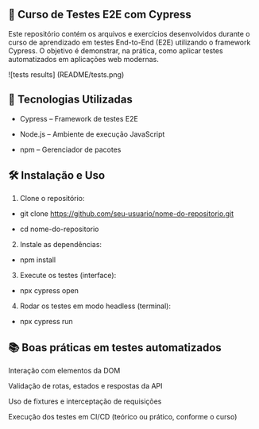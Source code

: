 ## 📘 Curso de Testes E2E com Cypress

Este repositório contém os arquivos e exercícios desenvolvidos durante o curso de aprendizado em testes End-to-End (E2E) utilizando o framework Cypress. O objetivo é demonstrar, na prática, como aplicar testes automatizados em aplicações web modernas.

![tests results] (README/tests.png)

## 🚀 Tecnologias Utilizadas
- Cypress – Framework de testes E2E

- Node.js – Ambiente de execução JavaScript

- npm – Gerenciador de pacotes

## 🛠️ Instalação e Uso
1. Clone o repositório:
- git clone https://github.com/seu-usuario/nome-do-repositorio.git

- cd nome-do-repositorio

2. Instale as dependências:
- npm install

3. Execute os testes (interface):
- npx cypress open

4. Rodar os testes em modo headless (terminal):
- npx cypress run

## 📚 Boas práticas em testes automatizados

Interação com elementos da DOM

Validação de rotas, estados e respostas da API

Uso de fixtures e interceptação de requisições

Execução dos testes em CI/CD (teórico ou prático, conforme o curso)
